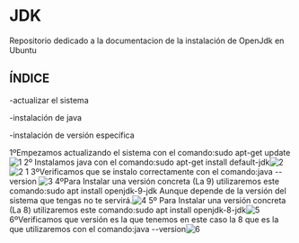 # JDK
Repositorio dedicado a la documentacion de la instalación de OpenJdk en Ubuntu

## ÍNDICE

-actualizar el sistema

-instalación de java

-instalación de versión específica




1ºEmpezamos actualizando el sistema con el comando:sudo apt-get update![1](https://user-images.githubusercontent.com/91209288/134735561-5b6f070c-5b4a-437e-89bd-f859f55c3abe.PNG)
2º Instalamos java con el comando:sudo apt-get install default-jdk![2](https://user-images.githubusercontent.com/91209288/134735632-1934f39b-86db-41df-8f97-7954844e2ec2.PNG)
![2 1](https://user-images.githubusercontent.com/91209288/134735641-a2394319-4acc-4a39-b9ff-d355be222297.PNG)
3ºVerificamos que se instalo correctamente con el comando:java --version
![3](https://user-images.githubusercontent.com/91209288/134735700-2acfb90d-c01d-425b-83b7-58fe32b5f147.PNG)
4ºPara Instalar una versión concreta (La 9) utilizaremos este comando:sudo apt install
openjdk-9-jdk
Aunque depende de la versión del sistema que tengas no te servirá.![4](https://user-images.githubusercontent.com/91209288/134735944-520ddcec-0ff1-497c-b5bb-20bb568912ca.PNG)
5º Para Instalar una versión concreta (La 8) utilizaremos este comando:sudo apt install
openjdk-8-jdk![5](https://user-images.githubusercontent.com/91209288/134735981-1bf40357-cb42-4c49-a078-cfcae64da604.PNG)
6ºVerificamos que versión es la que tenemos en este caso la 8 que es la que utilizaremos
con el comando:java --version![6](https://user-images.githubusercontent.com/91209288/134736019-10f1305d-e99c-4069-b70b-21d80bb11b2a.PNG)
